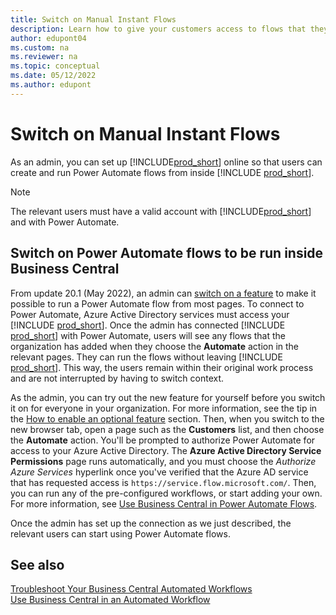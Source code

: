 ```yaml
---
title: Switch on Manual Instant Flows
description: Learn how to give your customers access to flows that they can run from inside Business Central online.
author: edupont04
ms.custom: na
ms.reviewer: na
ms.topic: conceptual
ms.date: 05/12/2022
ms.author: edupont
---
```


# Switch on Manual Instant Flows

As an admin, you can set up [!INCLUDE[prod_short](../includes/prod_short.md)] online so that users can create and run Power Automate flows from inside [!INCLUDE [prod_short](../includes/prod_short.md)].  

> [!NOTE]  
> The relevant users must have a valid account with [!INCLUDE[prod_short](../includes/prod_short.md)] and with Power Automate.  

## Switch on Power Automate flows to be run inside Business Central

From update 20.1 (May 2022), an admin can [switch on a feature](../administration/feature-management.md) to make it possible to run a Power Automate flow from most pages. To connect to Power Automate, Azure Active Directory services must access your [!INCLUDE [prod_short](../includes/prod_short.md)]. Once the admin has connected [!INCLUDE [prod_short](../includes/prod_short.md)] with Power Automate, users will see any flows that the organization has added when they choose the **Automate** action in the relevant pages. They can run the flows without leaving [!INCLUDE [prod_short](../includes/prod_short.md)]. This way, the users remain within their original work process and are not interrupted by having to switch context.  

As the admin, you can try out the new feature for yourself before you switch it on for everyone in your organization. For more information, see the tip in the [How to enable an optional feature](../administration/feature-management.md#how-to-enable-an-optional-feature) section. Then, when you switch to the new browser tab, open a page such as the **Customers** list, and then choose the **Automate** action. You'll be prompted to authorize Power Automate for access to your Azure Active Directory. The **Azure Active Directory Service Permissions** page runs automatically, and you must choose the *Authorize Azure Services* hyperlink once you've verified that the Azure AD service that has requested access is `https://service.flow.microsoft.com/`. Then, you can run any of the pre-configured workflows, or start adding your own. For more information, see [Use Business Central in Power Automate Flows](/dynamics365/business-central/across-how-use-financials-data-source-flow).<!--check for renamed article-->  

Once the admin has set up the connection as we just described, the relevant users can start using Power Automate flows.  

## See also

[Troubleshoot Your Business Central Automated Workflows](/dynamics365/business-central/across-flow-troubleshoot)  
[Use Business Central in an Automated Workflow](/dynamics365/business-central/across-how-use-financials-data-source-flow)<!--keep an eye out for redirects-->  
